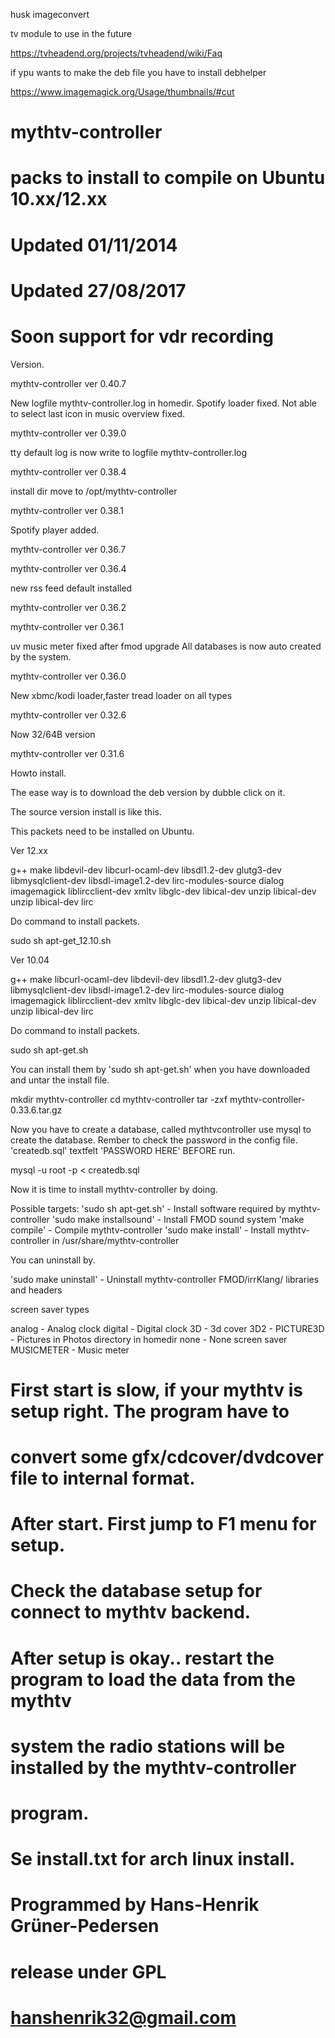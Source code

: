 husk imageconvert 

tv module to use in the future

https://tvheadend.org/projects/tvheadend/wiki/Faq



if ypu wants to make the deb file you have to install debhelper

https://www.imagemagick.org/Usage/thumbnails/#cut

# mythtv-controller 
# packs to install to compile on Ubuntu 10.xx/12.xx
# Updated 01/11/2014
# Updated 27/08/2017
# Soon support for vdr recording

Version.

mythtv-controller ver 0.40.7

New logfile mythtv-controller.log in homedir.
Spotify loader fixed.
Not able to select last icon in music overview fixed.

mythtv-controller ver 0.39.0

tty default log is now write to logfile mythtv-controller.log

mythtv-controller ver 0.38.4

install dir move to /opt/mythtv-controller

mythtv-controller ver 0.38.1

Spotify player added.

mythtv-controller ver 0.36.7

mythtv-controller ver 0.36.4

new rss feed default installed



mythtv-controller ver 0.36.2


mythtv-controller ver 0.36.1

uv music meter fixed after fmod upgrade
All databases is now auto created by the system.

mythtv-controller ver 0.36.0

New xbmc/kodi loader,faster tread loader on all types

mythtv-controller ver 0.32.6

Now 32/64B version

mythtv-controller ver 0.31.6

Howto install.

The ease way is to download the deb version by dubble click on it.

The source version install is like this. 

This packets need to be installed on Ubuntu.

Ver 12.xx

g++ make libdevil-dev libcurl-ocaml-dev libsdl1.2-dev glutg3-dev 
libmysqlclient-dev libsdl-image1.2-dev lirc-modules-source dialog 
imagemagick liblircclient-dev xmltv libglc-dev libical-dev unzip 
libical-dev unzip libical-dev lirc

Do command to install packets.

sudo sh apt-get_12.10.sh

Ver 10.04

g++ make libcurl-ocaml-dev libdevil-dev libsdl1.2-dev glutg3-dev
libmysqlclient-dev libsdl-image1.2-dev lirc-modules-source dialog
imagemagick liblircclient-dev xmltv libglc-dev libical-dev unzip libical-dev
unzip libical-dev lirc

Do command to install packets.

sudo sh apt-get.sh



You can install them by 'sudo sh apt-get.sh' when you have downloaded and
untar the install file.

mkdir mythtv-controller
cd mythtv-controller
tar -zxf mythtv-controller-0.33.6.tar.gz

Now you have to create a database, called mythtvcontroller
use mysql to create the database. Rember to check the password in the
config file. 'createdb.sql' textfelt 'PASSWORD HERE' BEFORE run.

mysql -u root -p < createdb.sql


Now it is time to install mythtv-controller by doing.

Possible targets:
'sudo sh apt-get.sh'       - Install software required by mythtv-controller
'sudo make installsound'   - Install FMOD sound system
'make compile'             - Compile mythtv-controller
'sudo make install'        - Install mythtv-controller in /usr/share/mythtv-controller

You can uninstall by.

'sudo make uninstall'      - Uninstall mythtv-controller FMOD/irrKlang/ libraries and headers

screen saver types

analog		- Analog clock
digital		- Digital clock
3D		- 3d cover
3D2		- 
PICTURE3D	- Pictures in Photos directory in homedir
none		- None screen saver
MUSICMETER	- Music meter


# First start is slow, if your mythtv is setup right. The program have to
# convert some gfx/cdcover/dvdcover file to internal format.
#
# After start. First jump to F1 menu for setup. 
# Check the database setup for connect to mythtv backend.
# After setup is okay.. restart the program to load the data from the mythtv
# system the radio stations will be installed by the mythtv-controller
# program.
#
# Se install.txt for arch linux install.
#
# Programmed by Hans-Henrik Grüner-Pedersen
# release under GPL
# hanshenrik32@gmail.com
#
